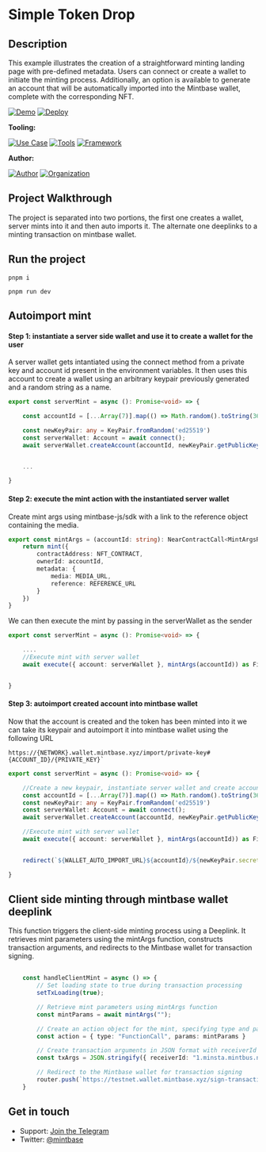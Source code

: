 # Simple Token Drop
## Description
This example illustrates the creation of a straightforward minting landing page with pre-defined metadata. Users can connect or create a wallet to initiate the minting process. Additionally, an option is available to generate an account that will be automatically imported into the Mintbase wallet, complete with the corresponding NFT.

[![Demo](https://img.shields.io/badge/Demo-Visit%20Demo-brightgreen)](https://token-drop-template.mintbase.xyz/)
[![Deploy](https://img.shields.io/badge/Deploy-on%20Vercel-blue)](https://vercel.com/new/clone?repository-url=https%3A%2F%2Fgithub.com%2FMintbase%2Ftemplates%2Ftree%2Fmain%2Fsimple-token-drop)

**Tooling:**

[![Use Case](https://img.shields.io/badge/Use%20Case-Token%20Drops-blue)](#)
[![Tools](https://img.shields.io/badge/Tools-@mintbase.js/sdk%2C%20Arweave%2C%20Mintbase%20Wallet-blue)](#)
[![Framework](https://img.shields.io/badge/Framework-Next.js%2014-blue)](#)

**Author:**

[![Author](https://img.shields.io/twitter/follow/Surge_Code?style=social&logo=twitter)](https://twitter.com/Surge_Code)  [![Organization](https://img.shields.io/badge/Mintbase-blue)](https://www.mintbase.xyz)


## Project Walkthrough
The project is separated into two portions, the first one creates a wallet, server mints into it and then auto imports it. The alternate one deeplinks to a minting transaction on mintbase wallet.

## Run the project
    pnpm i

    pnpm run dev

## Autoimport mint

#### Step 1: instantiate a server side wallet and use it to create a wallet for the user

A server wallet gets intantiated using the connect method from a private key and account id present in the environment variables. It then uses this account to create a wallet using an arbitrary keypair previously generated and a random string as a name.

```typescript
export const serverMint = async (): Promise<void> => {

    const accountId = [...Array(7)].map(() => Math.random().toString(36)[2]).join('') + `.${SERVER_WALLET_ID}`;

    const newKeyPair: any = KeyPair.fromRandom('ed25519')
    const serverWallet: Account = await connect();
    await serverWallet.createAccount(accountId, newKeyPair.getPublicKey().toString(), new BN("0"))


    ...

}
```

#### Step 2: execute the mint action with the instantiated server wallet

Create mint args using mintbase-js/sdk with a link to the reference object containing the media.

```typescript
export const mintArgs = (accountId: string): NearContractCall<MintArgsResponse> => {
    return mint({
        contractAddress: NFT_CONTRACT,
        ownerId: accountId,
        metadata: {
            media: MEDIA_URL,
            reference: REFERENCE_URL
        }
    })
}
```

We can then execute the mint by passing in the serverWallet as the sender

```typescript
export const serverMint = async (): Promise<void> => {

    ....
    //Execute mint with server wallet
    await execute({ account: serverWallet }, mintArgs(accountId)) as FinalExecutionOutcome


}
```

#### Step 3: autoimport created account into mintbase wallet

Now that the account is created and the token has been minted into it we can take its keypair and autoimport it into mintbase wallet using the following URL
```
https://{NETWORK}.wallet.mintbase.xyz/import/private-key#{ACCOUNT_ID}/{PRIVATE_KEY}`
```

```typescript
export const serverMint = async (): Promise<void> => {

    //Create a new keypair, instantiate server wallet and create account with generated keypair
    const accountId = [...Array(7)].map(() => Math.random().toString(36)[2]).join('') + `.${SERVER_WALLET_ID}`;
    const newKeyPair: any = KeyPair.fromRandom('ed25519')
    const serverWallet: Account = await connect();
    await serverWallet.createAccount(accountId, newKeyPair.getPublicKey().toString(), new BN("0"))

    //Execute mint with server wallet
    await execute({ account: serverWallet }, mintArgs(accountId)) as FinalExecutionOutcome


    redirect(`${WALLET_AUTO_IMPORT_URL}${accountId}/${newKeyPair.secretKey}`)

}

```


## Client side minting through mintbase wallet deeplink


This function triggers the client-side minting process using a Deeplink. It retrieves mint parameters
using the mintArgs function, constructs transaction arguments, and redirects to the Mintbase wallet
for transaction signing.
     
```typescript
 
    const handleClientMint = async () => {
        // Set loading state to true during transaction processing
        setTxLoading(true);

        // Retrieve mint parameters using mintArgs function
        const mintParams = await mintArgs("");

        // Create an action object for the mint, specifying type and parameters
        const action = { type: "FunctionCall", params: mintParams }

        // Create transaction arguments in JSON format with receiverId and actions array
        const txArgs = JSON.stringify({ receiverId: "1.minsta.mintbus.near", actions: [action] })

        // Redirect to the Mintbase wallet for transaction signing
        router.push(`https://testnet.wallet.mintbase.xyz/sign-transaction?transactions_data=[${txArgs}]`)
    }

``````



## Get in touch

- Support: [Join the Telegram](https://tg.me/mintdev)
- Twitter: [@mintbase](https://twitter.com/mintbase)

<img src="https://i.imgur.com/5K5NgUA.jpg" alt="cover_image" width="0"/>
<img src="https://i.imgur.com/vxGeXer.jpg" alt="detail_image" width="0"  />





